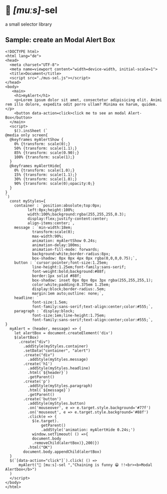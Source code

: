 # 🐁 *[muːs]*-sel
a small selector library
## Sample: create an Modal Alert Box
    <!DOCTYPE html>
    <html lang="de">
    <head>
      <meta charset="UTF-8">
      <meta name=viewport content="width=device-width, initial-scale=1">
      <title>Document</title>
      <script src="./mus-sel.js"></script>
    </head>
    <body>
       <main>
        <h1>myAlert</h1>
        <p>Lorem ipsum dolor sit amet, consectetur adipisicing elit. Animi rem illo dolore, expedita odit porro ullam? Minima ex harum, quidem.</p>
        <button data-action=click>click me to see an modal Alert-Box</button>
      </main>
      <script>
        $().insSheet (`
    @media only screen{
      @keyframes myAlertShow {
        0% {transform: scale(0);}
        50% {transform: scale(1.1);}
        85% {transform: scale(0.90);}
        100% {transform: scale(1);}
      }
      @keyframes myAlertHide{
        0% {transform: scale(1.0);}
        15% {transform: scale(1.1);}
        30% {transform: scale(1.0);}
        90% {transform: scale(0);opacity:0;}
      }
    }
    `)
      const myStyles={
        container : `position:absolute;top:0px;
              left:0px;height:100%;
              width:100%;background:rgba(255,255,255,0.3);
              display:flex;justify-content:center;
              align-items:center;`,
        message : `min-width:18em;
                transform:scale(0);
                max-width:90%;
                animation: myAlertShow 0.24s;
                animation-delay:100ms;
                animation-fill-mode: forwards;
                background:white;border-radius:8px;
                box-shadow: 0px 0px 4px 0px rgba(0,0,0,0.75);`,
        button : `cursor:pointer;font-size:1.25em;
                line-height:1.25em;font-family:sans-serif;
                font-weight:bold;background:#88f;
                border:1px solid #88f;
                box-shadow: inset 0px 0px 0px 3px rgba(255,255,255,1);
                color:white;padding:0.375em 1.25em;
                display:block;border-radius:.5em;
                margin:1em auto;outline: none;`,
        headline: `
                font-size:1.5em;
                font-family:sans-serif;text-align:center;color:#555;`,
        paragraph : `display:block;
                font-size:1em;line-height:1.75em;
                font-family:sans-serif;text-align:center;color:#555;`,
    }
      myAlert = (header, message) => {
        let alertBox = document.createElement('div')
        $(alertBox)
          .create("div")
            .addStyle(myStyles.container)
            .setData("container", "alert")
            .create("div")
              .addStyle(myStyles.message)
            .create('h1')
              .addStyle(myStyles.headline)
              .html(`${header}`)
              .getParent()
            .create('p')
              .addStyle(myStyles.paragraph)
              .html(`${message}`)
              .getParent()
            .create('button')
              .addStyle(myStyles.button)
              .on('mouseover', e => e.target.style.background='#77f')
              .on('mouseout', e => e.target.style.background='#88f')
              .click(e => {
                $(e.target).
                    getParent()
                    .addStyle('animation: myAlertHide 0.24s;')
                window.setTimeout( () =>{
                document.body
                .removeChild(alertBox)},200)})
              .html("OK") 
            document.body.appendChild(alertBox)
      }
      $(`[data-action="click"]`).click( () =>
          myAlert("🐁 [muːs]-sel ","Chaining is funny 😁 !!<br><b>Modal Alertbox</b>")
      )
      </script>
    </body>
    </html>
